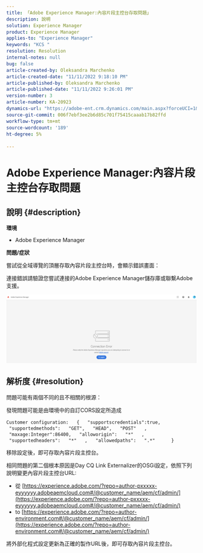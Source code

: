 ```yaml
---
title: 「Adobe Experience Manager:內容片段主控台存取問題」
description: 說明
solution: Experience Manager
product: Experience Manager
applies-to: "Experience Manager"
keywords: "KCS "
resolution: Resolution
internal-notes: null
bug: false
article-created-by: Oleksandra Marchenko
article-created-date: "11/11/2022 9:18:10 PM"
article-published-by: Oleksandra Marchenko
article-published-date: "11/11/2022 9:26:01 PM"
version-number: 3
article-number: KA-20923
dynamics-url: "https://adobe-ent.crm.dynamics.com/main.aspx?forceUCI=1&pagetype=entityrecord&etn=knowledgearticle&id=dc9cd255-0662-ed11-9561-6045bd006b25"
source-git-commit: 006f7ebf3ee2b6d85c701f75415caaab17b82ffd
workflow-type: tm+mt
source-wordcount: '189'
ht-degree: 5%

---
```


# Adobe Experience Manager:內容片段主控台存取問題

## 說明 {#description}


<b>環境</b>

- Adobe Experience Manager


<b>問題/症狀</b>

嘗試從全域導覽的頂層存取內容片段主控台時，會顯示錯誤畫面：

連接錯誤請驗證您嘗試連接的Adobe Experience Manager儲存庫或聯繫Adobe支援。



![](assets/___dd9cd255-0662-ed11-9561-6045bd006b25___.png)


## 解析度 {#resolution}


問題可能有兩個不同的且不相關的根源：

發現問題可能是由環境中的自訂CORS設定所造成




```
Customer configuration:   {   "supportscredentials":true,   "supportedmethods":   "GET",   "HEAD",   "POST"   ,   "maxage:Integer":86400,   "alloworigin":   "*"   ,   "supportedheaders":   "*"   ,   "allowedpaths":   ".*"      }
```


移除設定後，即可存取內容片段主控台。

相同問題的第二個根本原因是Day CQ Link Externalizer的OSGi設定，依照下列說明變更內容片段主控台URL:

- 從 [https://experience.adobe.com/?repo=author-pxxxxx-eyyyyyy.adobeaemcloud.com#/@customer_name/aem/cf/admin/](https://experience.adobe.com/?repo=author-pxxxxx-eyyyyyy.adobeaemcloud.com#/@customer_name/aem/cf/admin/)
- to [https://experience.adobe.com/?repo=author-environment.com#/@customer_name/aem/cf/admin/](https://experience.adobe.com/?repo=author-environment.com#/@customer_name/aem/cf/admin/)


將外部化程式設定更新為正確的製作URL後，即可存取內容片段主控台。






